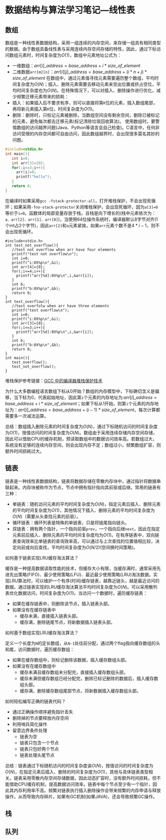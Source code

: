 # 数据结构与算法学习笔记—线性表

## 数组

数组是一种线性表数据结构，采用一组连续的内存空间，来存储一组具有相同类型的数据。由于数组具备线性表与采用连续内存空间存储的特性，因此，通过下标访问数组元素时，时间复杂度为$O(1)$，数组中元素地址公式为：

- 一维数组：$arr[i]\_address=base\_address+i*size\_of\_element$
- 二维数据`arr[m][n]`：$arr[i][j]\_address=base\_address+(i*n+j)*size\_of\_element$
  在数组中，通过元素值寻找元素需要遍历整个数组，平均时间复杂度为$O(N)$；插入、删除元素需要去移动元素来空出位置或挤占空位，平均时间复杂度也为$O(N)$。在特殊情况下，可以对插入、删除操作进行优化，减少频繁迁移元素带来的损耗：
- 插入：如果插入后不要求有序，则可以直接将第`K`位的元素，插入数组尾部，再将新元素插入第`K`位，时间复杂度为$O(1)$。
- 删除：删除时，只标记元素被删除，当数组空间没有剩余空间，删除已被标记的元素，避免每次都去迁移元素(标记清除垃圾回收算法)。
  使用数组时，要警惕数组的访问越界问题(Java、Python等语言会自己检查)。C语言中，任何非访问受限的内存空间都可自由访问，因此数组越界时，会出现很多莫名其妙的问题。

```c
#include<stdio.h>
int main(){
   int i=0;
   int arr[3]={0};
   for(;i<=3;i++){
     arr[i]=0;
     printf("hello");
   }
   return 0;
}
```

在编译时如果采用`gcc -fstack-protector-all`，打开堆栈保护，不会出现死循环；如果采用`-fno-stack-protector`关闭堆栈保护，会出现死循环，因为`a[3]=0`等价于`i=0`。函数体的局部变量存放于栈，且栈是向下增长的(栈中元素依次为：`a、arr[2]、arr[1]、arr[0]`)，当使用64位操作系统时，编译器默认8字节对齐(1个int占2个字节)，因此`arr[2]`和`a`元素紧挨，如果`arr`元素个数不是$4*i-1$，则不会出现死循环。

```
#include<stdio.h>
int test_not_overflow(){
   //test not overflow when arr have four elements
   printf("test not overflow\n");
   int i=0;
   printf("i:0X%p\n",&i);
   int arr[4]={0};
   for(;i<=4;i++){
     printf("arr[%d]:0X%p\n",i,&arr[i]);
   }
   int b;
   printf("b:0X%p\n",&b);
   return 0;
}
int test_overflow(){
   //test overfolw when arr have three elements
   printf("test overflow\n");
   int i=0;
   printf("i:0X%p\n",&i);
   int arr[3]={0};
   for(;i<=3;i++){
     printf("arr[%d]:0X%p\n",i,&arr[i]);
   }
   int b;
   printf("b:0X%p\n",&b);
   return 0;
}
int main(){
   test_overflow();
   test_not_overflow();
}
```

堆栈保护参考链接：[GCC 中的编译器堆栈保护技术](https://www.ibm.com/developerworks/cn/linux/l-cn-gccstack/index.html)

为什么大多数编程语言数组下标从0开始？数组的内存模型中，下标确切含义是偏移，当下标为0，代表起始地址，因此第`i`个元素的内存地址为:$arr[i]\_address=base\_address+i*size\_of\_element$；如果下标从1开始，则第`i`个元素的内存地址为：$arr[i]\_address=base\_address+(i-1)*size\_of\_element$，每次计算都需要多一次减法运算。

总结：数组插入删除元素的时间复杂度为$O(N)$，通过下标随机访问的时间复杂度为$O(1)$，按值访问的时间复杂度为$O(N)$。数组由于采用连续存储内存空间存储，因此可以借助CPU的缓存机制，预读取数组中的数据访问效率高。若数组过大，系统没有足够的连续内存空间，则会出现内存不足；数组过小，频繁数组扩容，则额外时间损耗过大。

## 链表

链表是一种线性表数据结构，链表将数据存储在零散内存块中，通过指针将数据串联起来。内存块被称作为节点，节点中拥有指针指向其前驱或后继。常用的链表有三种：

- 单链表：随机访问元素的平均时间复杂度为$O(N)$，指定元素后插入、删除元素的平均时间复杂度为$O(1)$，其他情况下插入、删除元素的平均时间复杂度为$O(N)$（需要从头查找元素的前驱）。
- 循环链表：循环列表是特殊的单链表，只是将链尾指向链头。
- 双链表：拥有两个指针，一个指向前驱`prev`，一个指向后继`next`，因此在指定元素前后插入、删除元素的平均时间复杂度均为$O(1)$。在有序链表中，双向链表查询效率比单链表的查询效率高，可以通过与上次查找的位置值相比较，决定向前或向后查找，平均时间复杂度为$O(N/2)$(空间换时间策略)。

如何基于链表实现LRU缓存淘汰算法？

缓存是一种提高数据读取性能的技术，但缓存大小有限，当缓存满时，通常采用先进先出策略(FIFO)、最少使用策略(LFU)、最近最少使用策略(LRU)淘汰数据。实现LRU算法时，可以维护一个有序(时间)缓存链表，越靠近链头，越是最近访问的数据。通过链表实现的LRU缓存淘汰算法平均时间复杂度为$O(N)$。可以采用散列表优化数据访问，时间复杂度为O(1)。当访问一个数据时，遍历缓存链表：

- 如果在缓存链表中，则删除该节点，插入链表头部。
- 如果没有在缓存链表中
  - 缓存未满，直接插入链表头部。
  - 缓存满，删除链尾节点，将新数据插入链表头部。



如何基于数组实现LRU缓存淘汰算法？

定义一个长度为`N`的定长数组，从`N-1`处往前分配，通过两个flag指向缓存数组的头和尾，访问数据时，遍历缓存数组：

- 如果在缓存数组中，则标记删除该数据，插入缓存数组头部。
- 如果没有在缓存数组中
  - 缓存未满且缓存数组未分配完，直接插入缓存数组头部。
  - 缓存未满但缓存数组已经分配完，删除已标记删除的数据后，插入缓存数组头部。
  - 缓存满，删除缓存数组尾部节点，将新数据插入缓存数组头部。

如何轻松编写正确的链表代码？

- 通过正确操作顺序避免指针丢失
- 删除掉的节点要释放内存空间
- 利用哨兵简化操作
- 留意边界条件处理
  - 链表为空
  - 链表只包含一个节点
  - 链表只包好两个节点
  - 链表处理头尾节点

总结：链表通过下标随机访问的时间复杂度诶$O(N)$，按值访问的时间复杂度为$O(N)$，在指定元素后插入、删除的时间复杂度为$O(1)$，其他与具体链表类型相关。链表采用零散内存空间存储数据，因此动态扩容时，没有额外时间损耗，但不能借助CPU缓存机制，提高数据访问效率。链表中每个节点至少有一个指针，因此其内存利用率不高。频繁对链表执行插入删除操作会带来频繁的内存申请与释放操作，从而导致内存碎片，如果有GC机制(如果JAVA)，还会导致频繁GC操作。

## 栈

## 队列
